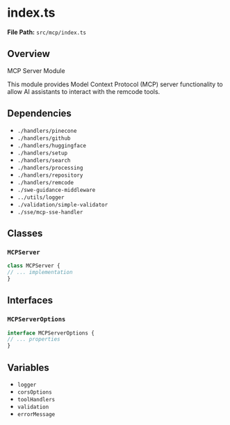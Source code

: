 # index.ts

**File Path:** `src/mcp/index.ts`

## Overview

MCP Server Module

This module provides Model Context Protocol (MCP) server functionality
to allow AI assistants to interact with the remcode tools.

## Dependencies

- `./handlers/pinecone`
- `./handlers/github`
- `./handlers/huggingface`
- `./handlers/setup`
- `./handlers/search`
- `./handlers/processing`
- `./handlers/repository`
- `./handlers/remcode`
- `./swe-guidance-middleware`
- `../utils/logger`
- `./validation/simple-validator`
- `./sse/mcp-sse-handler`

## Classes

### `MCPServer`

```typescript
class MCPServer {
// ... implementation
}
```

## Interfaces

### `MCPServerOptions`

```typescript
interface MCPServerOptions {
// ... properties
}
```

## Variables

- `logger`
- `corsOptions`
- `toolHandlers`
- `validation`
- `errorMessage`

